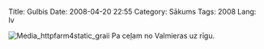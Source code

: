 Title: Gulbis
Date: 2008-04-20 22:55
Category: Sākums
Tags: 2008
Lang: lv

![Media_httpfarm4static_graii](http://getfile3.posterous.com/getfile/files.posterous.com/import-wcen/cqGdnoBzJrhrDAiFakCHvrgBvInvdesaEsyyqJwajkjDhugqCcIgcapcbvsp/media_httpfarm4static_GrAII.jpg.scaled696.jpg)
Pa ceļam no Valmieras uz rīgu.
